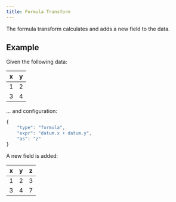 ```yaml
---
title: Formula Transform
---
```


The formula transform calculates and adds a new field to the data.

## Example

Given the following data:

| x | y |
| - | - |
| 1 | 2 |
| 3 | 4 |

... and configuration:

```javascript
{
    "type": "formula",
    "expr": "datum.x + datum.y",
    "as": "z"
}
```

A new field is added:

| x | y | z |
| - | - | - |
| 1 | 2 | 3 |
| 3 | 4 | 7 |
